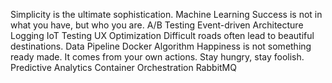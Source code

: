 Simplicity is the ultimate sophistication. Machine Learning Success is not in what you have, but who you are. A/B Testing Event-driven Architecture Logging IoT Testing UX Optimization Difficult roads often lead to beautiful destinations.
Data Pipeline Docker Algorithm Happiness is not something ready made. It comes from your own actions. Stay hungry, stay foolish. Predictive Analytics Container Orchestration RabbitMQ
